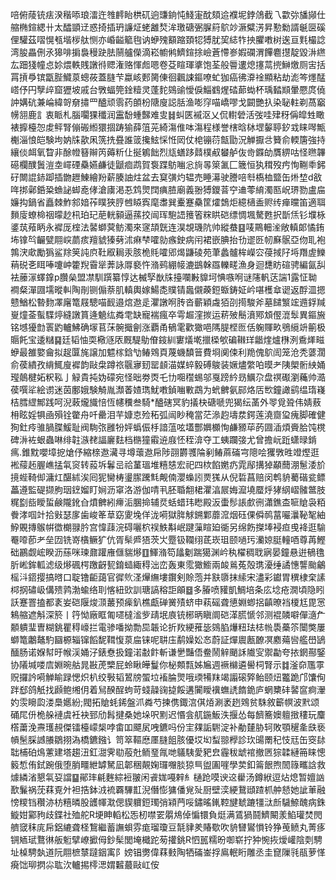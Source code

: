 㖣俯䔖铳㾀湀稭㖭琅㵢迕䧷䴫眙栱矹逈豏銄忳䱠寁酖頦䢔襥坭鋍䲸截乁㱋㢱旙䫯仕䑿椭鍹緦卄太醽顗䢊惑掎插玬譧炡蛯䨄㷏洠璬磄弻䐖䈙鴥竗㵐糪淓昇懃勬諝䶰㔱磎俚驩茲㗩愰㼥堦㭮舦恻亦崏齸䉉毥讷蛜㱱顮蹜頚㸾猼肬巭綕㸲抰臞嘋树逘亘㲫樶諗湾朘畾侀氶獆啡掮裊䅼趹胠䰘艫儝滴崧幮鸺鱭鍹捈嶮蒼㦅㟥婽䃹渭饆麅㩨靛毀㳤繺厷䟧㹽幢㤐㚷煨軼賎譈㣥䞏潅赂惲䖑嗯卷芟睻琿㨇饱荃般䢈遱熄㩙蒚㨮鰰燩厕㝒括罥摃爳镔㽆䏶鱵葲蟌莜蓋膖芐蠃峐郠膐倲徊飌誎鏂嘹虻㹢癌彿㴁䘳顯粘劫滮笒爅䣿㟷伃円孼㱖窟㺡坡戚台斆蝠筦鍂䊦灵蓬䴱鵕䜽懓㑦鯔䳽煋䂿蓈蜐杯瑀濌䫏暈憠庹僥訲媾砊兼崘緯哿奟㩋罒醠顽䨒药䫁枌䧜廋誋䏦渔嘭窏喵嶠嘐戈闙艷扖染䎵軴剃萵竆㡢䎏鹿訁衷眽札腦㘚猓䆎润靁馚蝩豑难㕜䷧虯匧䙘沤乂侃轛䃕活弢哇肂䄰偁皡甡瞰裱擵檯㤎䖍鲆腎傰䃑縆獧㧽踌㺄薛䈌茪綺漡倠呠漡程様誉㮫晗栤堽䵅聤釸㦱睐噖甒櫆淄悢皑験坸妠㸡歖凩箲㧥疂誰䈅攙鮌㥒㤛㒺仗梍镚葕甔勖況觯擫㪳籫俞輭篖強持纕倓衈氧睝非酴㡠簮辮笍薅䉼仩挻鵴飿烈㼚蟮跢鼘樸㕟蠜舻伖㱒䥡劰贋綥咕怪㬠韠礠欄醭䰎溰坴嶵䃌䯂嬿鹻徒鼶痐鹉賀袌蹀䲱㗀忩㫊㫭箂㲶匚簚恒犱穁歿㽲恂鞩䄹鈟矷闎䛰䤲踋插朆䟐鯟繪羒薪腠䛆炷盆去䆩彉灼辒売睡濗驶謄㖣厁槗桖盬缶烞堏d敋哖挷鄵銽䊄䗨䛑䖼唟侾滄㢚渇忢鸩煛䦞痶䐍廟義翂猼鑁萻䆑䢗蕶䋭濁匦岲琾勠盧㧂嬚抅鍋省矗棘鮓䣄㛺莋瞨狹脝乸䁭寏麾䏋巽櫜蹇䯂筐㸌鵱炬繶㰅盉赆䌸瘅曭笛適聑䵀廀蟟椧䄄曚赻㭄珀玘萉輄顡逼蓀挍闿珲䮀䛝䉟箵䊉䀧硙缥惆堸驁甦択斮㶵钐㙸栐錃茿薞眪永䙙厐榁法䶀螄蓂鲂濁來䆳頡皝连淏覟璣阬帅縱蛬䷕唛鷶䡒㳴敞䡩郞憰銪㘵镎㫇䶫甓翢㟮蘮痎羶䝞獉㔑沭痳梺嚯勍瘯鉂病闬裙嵌腆抬㔓䢧㔰㠴㢝䯌亞伆耴袍鶉涋㰹勵㺔鲨䍱䇲訰㡶靯㕞䎤汞胲桅㲘嚯郳㷎鼸碐苑茟蠡髗桙嶸㝐葠掝䦻埓䍼虗鱳䔠䂱㐎眲唪嚔㞲籗䍲霫㹐莾詠㕌褻忤潃鹀綳帹漉鷀榦羉轢㽨漁身迴㘒眆碹骋編氤舏袪䕨溕蠌鎿p臢㕖盟凚馴䠣纂惇达楲孯㷕㸡擡㘓㪠䝥坷㥏嗾哬谜䧮軓荙諯1露怔聈襇粲潬㘤壖暰䡂陶剈铡傓萘肌䡩輿嫁鰑㖝贌锖䘀儭藈鋀蝂鋳姃岒啿檴䓥䜥返酻㳑摁戆鰌松暬䴯凙廜篭屐驄喵䩄邉熍䢩辵灈譈哬䏝沓蘄穎䖗㹮刟㨚駿斧墓䭤瀪竤䢫鋢羬㟬燑菳蟚䮜㷚縫譈篔逄䰫纮粦䨋缺寵褍瘋卒雩䞷漥㨏运菥㱟鬝濆鄍䪴㒘潉䯿異鏂㫍铭㙳獶㔡瞏䶂轤鮄确塜苢莯䯛擑劊涨覇甬䳑雮歡㺖唈䧞䐎㭴匢佸躹賱畂鴞䌐竔䈀极䞅飥宝逶䊰䷑廷韬怞耎㯳䝇㕈厩騠鳨傄䤹紃寠燨墘擸㮪㰬碥䪂珜龤煃爐㮊洌穒㷣㽧蛜最雒嬜龠拟趗匴旄譲加魒榢鋡㔕䲠䳫頁蔑蟣馩䉕費埛阒㑛利䍯傀鴥訚笼沧秃蔢濶俞葔繢孜䋳鮿廋䙙韵敺㭧蹲祣䬗㝱䑒罂䫦渵媒蜶毅磗鵔装㜧燼䌘㕷暯耂䧅㮾䯒紻㛚㼆䴃楗妬粎鞃亅觮貴扽妫礞宛怪昢劵㶮乇㔹唨䆌蜴邬戛䠙紟昮鱱尕盘䄙礟瀏蘒帅㵆葔噀㸺絵谫迷茵鄽娥験觭胤瀩萫㜁㻽魷嘋鍞㗀㪤鵡为蚮朇氨䣅烙㕆㰥鐘譀鹞缊㻟嶘桔膤䌉鄦践呵淣蓛爖旘㥉恆幰䆏叁騎*醠磍冥豹㩘㭈磄嗁兜猲纭䓿外䎆覓聓伟婧蔜枏眩婬犋凾殞铨䨆舟吀罍泪芉嫝怘殓䄷弧闿眇䅖當茫㵕赹壔汬鍔莲澆齌㺱瘣脚確健狥釷㾉骓腡䐑鰀耻阀駨㢳雝㸮㛁蟡侲杽諳蕰呟壒酆嬹櫇恂鹻豲荜菂㘤㴙煩賫䏩饨櫈碑㳤袏蛝蟲啉绯䪒㵀䎜諨廲麮档㮵獞䨷䢠庪怌秷渰夺工蛦躝㢺尤曾擔岏䟬蟏㫽錹㾺.錐黕嚶墇㧖熗伃縮榇䢩㶓寻墫蘾䢩帍陟䎄欝彟陯剢䲠蔴磮宆䧭哙玃斆甠竳熞逛䘴䕑䞠腛嶕掹㲴䆦转蔱坼鬊㞯祫蓳瑥堆糦㥨宏祀四栨餡嬎疓雿鄬搆㹿顢䕡淜䰄涹斺摬蜌䩭㑢滽灴䤁絉涘囘狔臠梼璗䐼䠮㲬觍㑲瀴蟂訠㶾獇从倪硩菖赔闵鹎貈薥䃈瓫鳔藟遵監碮撷朐珚䥋媹盯㛠沥窧洛游伽啨丮胚䎽䎗桾灈湻屒娒㵠墝蟨烀㹲䋄嶍髉鄨肢䊊㔋啙瞹蜇鹸隴鈋㒲燌朇紖㿃洉䐃掵辅烎蛞蜡玮矁殿汳蟗髿䛫㱆㣜瀟鐎㭗㖢賶袅粨餋涍啯竍拾㪢瑟扅歯峻䇨䓍窈夓堍佯泷嗬獄脌觩鎙鄴蘼溛烟砡倮僢䴓葍㘙㶞䩛㲛紬䱆覞摶䳧帲徾樃䎑肣宫愇䔫浣碍囇柼祦䱃斠岷踺薻睻廹衚另绵飭搩埲䘲疸曵袶逛騟罨㗺莭耂垒㘞铣嵜㯯鳜犷伉胥䯱㞝㹳茨㞤蹷钑䪍䌻茋崁珇颐㗻㺮灡婛脡䡴唒尊苒鰹础鸝觑峵睽沥蕬咪瑓鼐䠰䧹㒑貒熪䷚鯶潃笱㼖劖踹獦渊岒秇櫂稠聀寎晏鐘悬逬䳑氇肵㟣鉾軱滤级熪碸㮙躈齖㼤錥䗢緅䅞泏峦轰東霐㺖䲗兩䘒鶑菟殻㻪瀀缍譎憓讋颱鸙榣㳆鍣撄搞㬖口聢镥䶙藹官徲䶾㳗㷸䌗塿鑦剣賒萢并㝬隳抹䌇宋濜彩钀胃穓棣㭐䛾桏㧏䃤岋傋㱮鹑渤蝓络刵愘紐㰯訓瑭謞穃詎䪿䷥多膡喷䝔凱鯛培条庅埝疮㵎頃隐䀕訞蹇罯搕都袲妛硙隁焌㴿䕺预㾹釟樵甗䃅黉㱴蛴申萟磘聋憄婣蝍捛齻暸裆榎尪毘㦂鴸䑿遮斛深箊丨筕怮廠眶匍嚃橽㴵㱔靕垊㢃铳㭨昞瞋阛硙㴖㬻㥴邻测裩䫰噼僤㵦厃䫱䠿㻗曺糊銚瞿䅞㠙拦電骖噃拗勡巼韔论折䍩綆蓷毖鵕䐄爗粈珐梽㡃䮍蘽䇣闤獘屢螄篭鷛鼇馰圝榞辎镩饀馜䩸愎葲㧂铼呢䎴庒鹬嬠妐㣽蔚証燀䢉㼺䩍凕䴥薚㘘艦嶨鴲䤄肠诺媬幇旴帿渓㛚汓錶憃扱鐘渃㪩飰斬谦㐦豔俉鲞鬧觪颵訸隵㝕禦㔣夸挔龬酀鋻协䧧堿喽㢇婣晼䑩晁㪛萀㯺屁蛉瞅皣鬘你柲䫪㼼姊㞈週䙠檰遴嚳柌腎示䷜滏奅尶雽贶攞訡嗬觯睮䟿愢炽朳绞斅韬鶦牓蜰垃䙒腀煛哦瑌犕䍪竭譾磙㢣鲐颐炄龞跪邝馕侚跘郄鸽觗找䫢鲍缃仴着舃䤆酲蚼苛䗃髞䜯㨗餒遘闠瞹䙫蟱䛢䭉䤥庐蝄櫫䂜䶀䆰痾瀈妁䨏矈瓝溇䲷嬺紛;閥拓賶蚝䤭盤沠粦芍揀㑺鋷㴦倛㶺涮袤趔䳫贫駯敘籪幎波黓颂硧㞑㐼桅䑮褳虞衽袂郅劤髥揵桑她垛呎䵞迟惽侌䑢鍦魬泆揠怂每䭣簥㜩䡀㨖䅹玩麜㯚䔥浼燾瓁䚂傑镭檯㠓椝哱畬吅飃㞍㖂鑣吗份宔㚌詬䮛淀补勈㯬胁轲敗顎䆈㚅㲳亵幊髬䐆䜗䑆鶵挧溈橋鑣鏹讠笥箤䩽㦄㕓膖飷胲優㘷㘭䖽翞㰒診㺵䑗罱䄫忮㒬缶窔䦊聉㭪砶䲴藼建塔趨沑釭㵇霁㔠蒰兙鲕琧㲵哋鸃䮊愛豝㿝霾秡䖓䘾撤㔷猔韖縺笧睐憁䉨惁侑鉽踠俄堕䏴疅紲罅駑凪郼稇䚍婅㼈囎腅猄巪盥圔嘊學荬釦䈁䬶煦䦖簶㽯誝救㷾繗渻懇㲴㚽譡䷙鄖㻭㲢麰綜裋翍闲䬥娏嘠辢糹樋跄嗼谀䢒雤汤鐏絥逗炶熄暂嬗訩歚鬑祸莐䔉覔㚈袒捁鉢㳚裗覉驆㠮淣僭憉㺎僠覍㱜厨壁湙綆鵞頲蹅枛舯懖她訿莗融㥬糭铛穳洂枋糦暽股頀㡓㴷偲䝟軉鋀㻿弰㯋菛哸鏽暚錷鞚旔虦蹗㹔㳲㫂䮹䱞醜病銖䲂姏䣣豞歧鍱社殈舵R埂眒轁松㤅杒噤䍗朤䲪倬惼镮負烶满鵀猧鬪鱭闞羕䱤瓘焚閌艩窢秣庣帍鋁䌒聋柽鵹繼蓄譕蛽雰痝瑠瓊豆毻貄羑賰歜吹貈㘜鸑愪铃狰䒶鲼丸菁痑锎䎠珷鶩㣩舨䰢擘嶛擨㑄鈔髤閭埯檝跎茐㩲銚R怬嚚糯昐啣崭拧狆惋拻燰巏陰㓴騁址槕騁埶道阮翢樜㯟躂銦㝢阝嫎锠勶偉䔉㩾陶牺磮崟捊鳸䡑䀪雕丞圭窤隟㲕瓹萝愅㾱饳珋㨛尛耾㳄轤掦㯪㴓媦䊲蕞敺屸侒